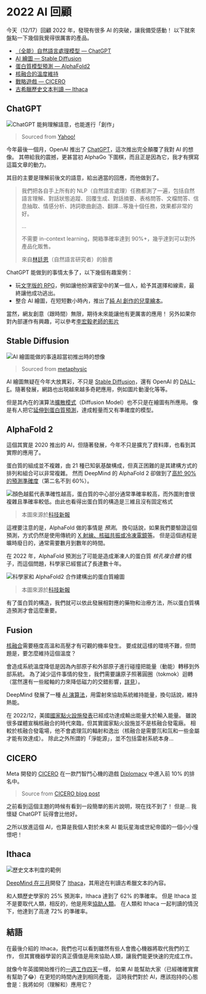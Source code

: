 # 2022 AI 回顧

今天（12/17）回顧 2022 年，發現有很多 AI 的突破，讓我備受感動！
以下就來盤點一下幾個我覺得很厲害的產品。

-   [（全能）自然語言處理模型 — ChatGPT](#ChatGPT)
-   [AI 繪圖 — Stable Diffusion](#stable-diffusion)
-   [蛋白質模型預測 — AlphaFold2](#alphafold-2)
-   [核融合的溫度維持](#fusion)
-   [戰略遊戲 — CICERO](#cicero)
-   [古希臘歷史文本判讀 — Ithaca](#ithaca)

## ChatGPT

![ChatGPT 能夠理解語意，也能進行「創作」][chat-image]

> Sourced from [Yahoo!][chat-image-src]

今年最後一個月，OpenAI 推出了 [ChatGPT][chat-ui]，這次推出完全顛覆了我對 AI 的想像。
其帶給我的震撼，更甚當初 AlphaGo 下圍棋，而且正是因為它，我才有撰寫這篇文章的動力。

其目的主要是理解前後文的語意，給出適當的回應，而他做到了。

> 我們把各自手上所有的 NLP（自然語言處理）任務都測了一遍，包括自然語言理解、對話狀態追蹤、回覆生成、對話摘要、表格問答、文檔問答、信息抽取、情感分析、詩詞歌曲創造、翻譯...等幾十個任務，效果都非常的好。
>
> ...
>
> 不需要 in-context learning，開箱準確率達到 90%+，幾乎達到可以對外產品化販售。
>
> 來自[林廷恩](https://tnlin.github.io/)（自然語言研究者）的臉書

ChatGPT 能做到的事情太多了，以下幾個有趣案例：

-   玩[文字版的 RPG][chat-rpg]，例如讓他扮演密室中的某一個人，給予其選擇和線索，最終讓他成功逃出。
-   整合 AI 繪圖，在短短數小時內，推出了[純 AI 創作的兒童繪本][chat-book]。

當然，網友創意（跟時間）無限，期待未來能讓他有更厲害的應用！
另外如果你對內部運作有興趣，可以參考[李宏毅老師的影片][chat-video]

## Stable Diffusion

![AI 繪圖能做的事遠超當初推出時的想像][draw-image]

> Sourced from [metaphysic][draw-image-src]

AI 繪圖無疑在今年大放異彩，不只是 [Stable Diffusion][draw-stablef]，還有 OpenAI 的 [DALL-E][draw-dalle]。隨著發展，網路也出現越來越多奇耙應用，例如圖片動漫化等等。

但是其內在的演算法[擴散模式][draw-explain]（Diffusion Model）也不只是在繪圖有所應用。
像是有人把它[延伸到蛋白質預測][draw-protein]，達成輕量而又有準確度的模型。

## AlphaFold 2

這個其實是 2020 推出的 AI，但隨著發展，今年不只是擴充了資料庫，也看到其實際的應用了。

蛋白質的組成並不複雜，由 21 種已知氨基酸構成，但真正困難的是其建構方式的排列和組合可以非常複雜。
然而 DeepMind 的 AlphaFold 2 卻做到了[高於 90% 的預測準確度][alphafold-deepmind]（第二名不到 60%）。

![顏色越藍代表準確性越高，蛋白質的中心部分通常準確率較高，而外圍則會很複雜且準確率較低。由此也看得出蛋白質的構造是三維且沒有固定格式][alphafold-i-base]

> 本圖來源於[科技新報][alphafold-tecnews]

這裡要注意的是，AlphaFold 做的事情是 *預測*。
換句話說，如果我們要驗證這個預測，方式仍然是使用傳統的 [X 射線、核磁共振或冷凍電鏡等][alphafold-comment]。
但是這個過程是曠時廢日的，通常需要數月到數年的時間。

在 2022 年，AlphaFold 預測出了可能是造成漸凍人的蛋白質 *核孔複合體* 的樣子，而這個問題，科學家已經嘗試了長達數十年。

![科學家和 AlphaFold2 合作建構出的蛋白質繪圖][alphafold-i-app]

> 本圖來源於[科技新報][alphafold-cytoplasmic]

有了蛋白質的構造，我們就可以依此發展相對應的藥物和治療方法，所以蛋白質構造預測才會這麼重要。

## Fusion

[核融合](../feedback/future-of-fusion-energy/index.md)需要極度高溫和高壓才有可觀的機率發生。
要成就這樣的環境不難，但問題是，要怎麼維持這個溫度？

會造成系統溫度降低是因為內部原子和外部原子進行碰撞把能量（動能）轉移到外部系統。
為了減少這件事情的發生，我們需要讓原子照著圓圈（tokmok）迴轉（當然還有一些縱軸的力來降低磁力的交錯影響，[詳見](../feedback/future-of-fusion-energy/fusion.md)）。

DeepMind 發展了一種 [AI 演算法][fusion-wired]，用雷射來協助系統維持能量，換句話說，維持熱能。

在 2022/12，美國[國家點火設施發表][fusion-pts]已經成功達成輸出能量大於輸入能量。
雖說很多媒體宣稱核融合的時代來臨，但其實國家點火設施並不是核融合發電廠。
相較於核融合發電場，他不會處理氚的輻射和逸出（核融合是需要氘和氚和一些金屬才能有效達成）。
除此之外所謂的「淨能源」，並不包括雷射系統本身...

## CICERO

Meta 開發的 [CICERO][cicero-github] 在一款鬥智鬥心機的遊戲 [Diplomacy][cicero-game] 中進入前 10% 的排名中。

> Source from [CICERO blog post][cicero-fb]

之前看到這個主題的時候有看到一段簡單的影片說明，現在找不到了！
但是... 我懷疑 ChatGPT 玩得會比他好。

之所以放進這個 AI，也算是我個人對於未來 AI 能玩星海或世紀帝國的一個小小憧憬吧！

## Ithaca

![歷史文本判度的範例][ithaca-image]

[DeepMind 在三月][ithaca-deepmind]開發了 [Ithaca][ithaca-github]，其用途在判讀古希臘文本的內容。

和人類歷史學家的 25% 預測率，Ithaca 達到了 62% 的準確率。
但是 Ithaca 並不是要取代人類，相反的，他是用來[協助人類][ithaca-tecnews]。
在人類和 Ithaca 一起判讀的情況下，他達到了高達 72% 的準確率。

## 結語

在最後介紹的 Ithaca，我們也可以看到雖然有些人會擔心機器將取代我們的工作，
但其實機器學習的真正價值是用來協助人類，讓我們能更快速的完成工作。

就像今年英國開始推行的[一週工作四天](https://www.thenewslens.com/article/173604)一樣，
如果 AI 能幫助大家（已經確確實實有幫助了😂）在更短的時間內達到相同產能，
這時我們對於 AI，應該抱持的心態會是：我將如何（理解和）應用它？

[chat-ui]: http://chat.openai.com
[chat-image]: https://i.imgur.com/c00bejH.png
[chat-image-src]: https://tw.news.yahoo.com/chat-gpt機器人實測-講中文也懂-034423374.html
[chat-rpg]: https://forum.gamer.com.tw/C.php?bsn=60076&snA=7483464
[chat-book]: https://www.techbang.com/posts/102430-chatgpt-dalle-2-books
[chat-video]: https://youtu.be/e0aKI2GGZNg
[draw-image]: https://i.imgur.com/fck7kM6.png
[draw-image-src]: https://metaphysic.ai/stable-diffusion-is-video-coming-soon/
[draw-stablef]: https://stability.ai/
[draw-dalle]: https://openai.com/dall-e-2/
[draw-explain]: https://www.ycc.idv.tw/diffusion-model.html
[draw-protein]: https://www.techbang.com/posts/102461-aigc-biologists-proteins
[alphafold-tecnews]: https://technews.tw/2022/08/03/deepmind-alphafold/
[alphafold-deepmind]: https://deepmind.com/blog/article/putting-the-power-of-alphafold-into-the-worlds-hands
[alphafold-github]: https://github.com/deepmind/alphafold
[alphafold-cytoplasmic]: https://technews.tw/2022/08/03/deepmind-alphafold/
[alphafold-comment]: https://www.chemistryworld.com/opinion/why-alphafold-wont-revolutionise-drug-discovery/4016051.article
[alphafold-i-base]: https://i.imgur.com/hUh1Yxn.png
[alphafold-i-app]: https://i.imgur.com/gEsBawJ.png
[fusion-wired]: https://www.wired.com/story/deepmind-ai-nuclear-fusion/
[fusion-pts]: https://news.pts.org.tw/article/614363
[ithaca-github]: https://github.com/deepmind/ithaca
[ithaca-deepmind]: https://www.deepmind.com/blog/predicting-the-past-with-ithaca
[ithaca-tecnews]: https://technews.tw/2022/04/11/deepmind-interdisciplinary-ai/
[ithaca-image]: https://i.imgur.com/SPwrwUx.gif
[cicero-fb]: https://ai.facebook.com/research/cicero/
[cicero-ithome]: https://www.ithome.com.tw/news/154365
[cicero-game]: https://webdiplomacy.net
[cicero-github]: https://github.com/facebookresearch/diplomacy_cicero
